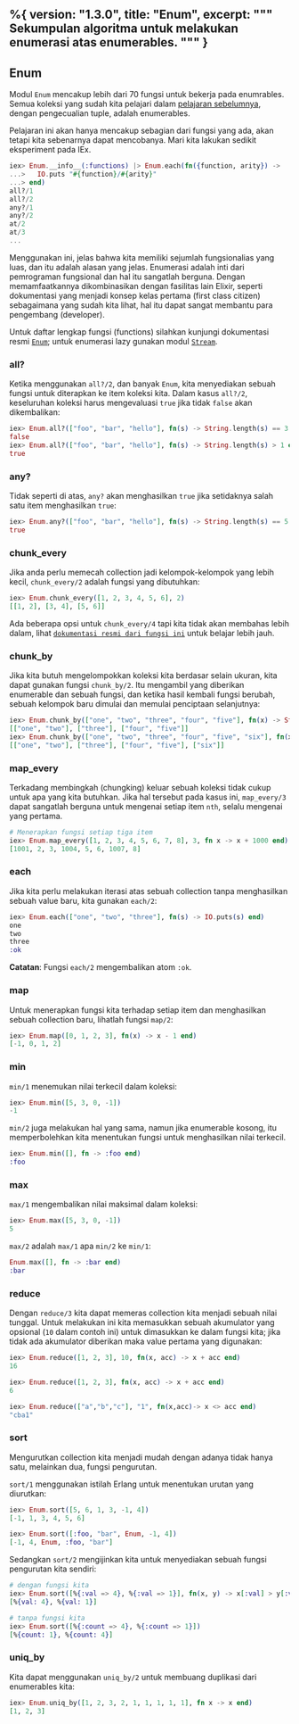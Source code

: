 %{
  version: "1.3.0",
  title: "Enum",
  excerpt: """
  Sekumpulan algoritma untuk melakukan enumerasi atas enumerables.
  """
}
---

## Enum

Modul `Enum` mencakup lebih dari 70 fungsi untuk bekerja pada enumrables. Semua koleksi yang sudah kita pelajari dalam [pelajaran sebelumnya](/id/lessons/basics/collections), dengan pengecualian tuple, adalah enumerables.

Pelajaran ini akan hanya mencakup sebagian dari fungsi yang ada, akan tetapi kita sebenarnya dapat mencobanya.
Mari kita lakukan sedikit eksperiment pada IEx.

```elixir
iex> Enum.__info__(:functions) |> Enum.each(fn({function, arity}) ->
...>   IO.puts "#{function}/#{arity}"
...> end)
all?/1
all?/2
any?/1
any?/2
at/2
at/3
...
```

Menggunakan ini, jelas bahwa kita memiliki sejumlah fungsionalias yang luas, dan itu adalah alasan yang jelas. Enumerasi adalah inti dari pemrograman fungsional dan hal itu sangatlah berguna. Dengan memamfaatkannya dikombinasikan dengan fasilitas lain Elixir, seperti dokumentasi yang menjadi konsep kelas pertama (first class citizen) sebagaimana yang sudah kita lihat, hal itu dapat sangat membantu para pengembang (developer).

Untuk daftar lengkap fungsi (functions) silahkan kunjungi dokumentasi resmi [`Enum`](https://hexdocs.pm/elixir/Enum.html); untuk enumerasi lazy gunakan modul [`Stream`](https://hexdocs.pm/elixir/Stream.html).


### all?

Ketika menggunakan `all?/2`, dan banyak `Enum`, kita menyediakan sebuah fungsi untuk diterapkan ke item koleksi kita. Dalam kasus `all?/2`, keseluruhan koleksi harus mengevaluasi `true` jika tidak `false` akan dikembalikan:

```elixir
iex> Enum.all?(["foo", "bar", "hello"], fn(s) -> String.length(s) == 3 end)
false
iex> Enum.all?(["foo", "bar", "hello"], fn(s) -> String.length(s) > 1 end)
true
```

### any?

Tidak seperti di atas, `any?` akan menghasilkan `true` jika setidaknya salah satu item menghasilkan `true`:

```elixir
iex> Enum.any?(["foo", "bar", "hello"], fn(s) -> String.length(s) == 5 end)
true
```

### chunk_every

Jika anda perlu memecah collection jadi kelompok-kelompok yang lebih kecil, `chunk_every/2` adalah fungsi yang dibutuhkan:

```elixir
iex> Enum.chunk_every([1, 2, 3, 4, 5, 6], 2)
[[1, 2], [3, 4], [5, 6]]
```

Ada beberapa opsi untuk `chunk_every/4` tapi kita tidak akan membahas lebih dalam, lihat [`dokumentasi resmi dari fungsi ini`](https://hexdocs.pm/elixir/Enum.html#chunk_every/4) untuk belajar lebih jauh.

### chunk_by

Jika kita butuh mengelompokkan koleksi kita berdasar selain ukuran, kita dapat gunakan fungsi `chunk_by/2`. Itu mengambil yang diberikan enumerable dan sebuah fungsi, dan ketika hasil kembali fungsi berubah, sebuah kelompok baru dimulai dan memulai penciptaan selanjutnya: 

```elixir
iex> Enum.chunk_by(["one", "two", "three", "four", "five"], fn(x) -> String.length(x) end)
[["one", "two"], ["three"], ["four", "five"]]
iex> Enum.chunk_by(["one", "two", "three", "four", "five", "six"], fn(x) -> String.length(x) end)
[["one", "two"], ["three"], ["four", "five"], ["six"]]
```

### map_every

Terkadang membingkah (chungking) keluar sebuah koleksi tidak cukup untuk apa yang kita butuhkan. Jika hal tersebut pada kasus ini, `map_every/3` dapat sangatlah berguna untuk mengenai setiap item `nth`, selalu mengenai yang pertama. 

```elixir
# Menerapkan fungsi setiap tiga item
iex> Enum.map_every([1, 2, 3, 4, 5, 6, 7, 8], 3, fn x -> x + 1000 end)
[1001, 2, 3, 1004, 5, 6, 1007, 8]
```

### each

Jika kita perlu melakukan iterasi atas sebuah collection tanpa menghasilkan sebuah value baru, kita gunakan `each/2`:

```elixir
iex> Enum.each(["one", "two", "three"], fn(s) -> IO.puts(s) end)
one
two
three
:ok
```

__Catatan__: Fungsi `each/2` mengembalikan atom `:ok`.

### map

Untuk menerapkan fungsi kita terhadap setiap item dan menghasilkan sebuah collection baru, lihatlah fungsi `map/2`:

```elixir
iex> Enum.map([0, 1, 2, 3], fn(x) -> x - 1 end)
[-1, 0, 1, 2]
```

### min

`min/1` menemukan nilai terkecil dalam koleksi:

```elixir
iex> Enum.min([5, 3, 0, -1])
-1
```

`min/2` juga melakukan hal yang sama, namun jika enumerable kosong, itu memperbolehkan kita menentukan fungsi untuk menghasilkan nilai terkecil.

```elixir
iex> Enum.min([], fn -> :foo end)
:foo
```

### max

`max/1` mengembalikan nilai maksimal dalam koleksi:

```elixir
iex> Enum.max([5, 3, 0, -1])
5
```

`max/2` adalah `max/1` apa `min/2` ke `min/1`:

```elixir
Enum.max([], fn -> :bar end)
:bar
```

### reduce

Dengan `reduce/3` kita dapat memeras collection kita menjadi sebuah nilai tunggal. Untuk melakukan ini kita memasukkan sebuah akumulator yang opsional (`10` dalam contoh ini) untuk dimasukkan ke dalam fungsi kita; jika tidak ada akumulator diberikan maka value pertama yang digunakan:

```elixir
iex> Enum.reduce([1, 2, 3], 10, fn(x, acc) -> x + acc end)
16

iex> Enum.reduce([1, 2, 3], fn(x, acc) -> x + acc end)
6

iex> Enum.reduce(["a","b","c"], "1", fn(x,acc)-> x <> acc end)
"cba1"
```

### sort

Mengurutkan collection kita menjadi mudah dengan adanya tidak hanya satu, melainkan dua, fungsi pengurutan.

`sort/1` menggunakan istilah Erlang untuk menentukan urutan yang diurutkan:

```elixir
iex> Enum.sort([5, 6, 1, 3, -1, 4])
[-1, 1, 3, 4, 5, 6]

iex> Enum.sort([:foo, "bar", Enum, -1, 4])
[-1, 4, Enum, :foo, "bar"]
```

Sedangkan `sort/2` mengijinkan kita untuk menyediakan sebuah fungsi pengurutan kita sendiri:

```elixir
# dengan fungsi kita
iex> Enum.sort([%{:val => 4}, %{:val => 1}], fn(x, y) -> x[:val] > y[:val] end)
[%{val: 4}, %{val: 1}]

# tanpa fungsi kita
iex> Enum.sort([%{:count => 4}, %{:count => 1}])
[%{count: 1}, %{count: 4}]
```

### uniq_by

Kita dapat menggunakan `uniq_by/2` untuk membuang duplikasi dari enumerables kita:

```elixir
iex> Enum.uniq_by([1, 2, 3, 2, 1, 1, 1, 1, 1], fn x -> x end)
[1, 2, 3]
```
